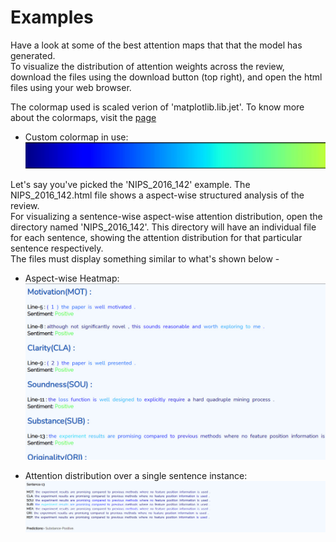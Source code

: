 # Examples

Have a look at some of the best attention maps that that the model has generated.<br>
To visualize the distribution of attention weights across the review, download the files using the download button (top right), and open the html files using your web browser.<br>

The colormap used is scaled verion of 'matplotlib.lib.jet'. To know more about the colormaps, visit the [page](https://matplotlib.org/stable/tutorials/colors/colormaps.html)<br>
- Custom colormap in use:
![](images/colormap.jpg)


Let's say you've picked the 'NIPS_2016_142' example. The NIPS_2016_142.html file shows a aspect-wise structured analysis of the review.<br>
For visualizing a sentence-wise aspect-wise attention distribution, open the directory named 'NIPS_2016_142'. This directory will have an individual file for each sentence, showing the attention distribution for that particular sentence respectively.<br>
The files must display something similar to what's shown below -<br>

- Aspect-wise Heatmap:
![](images/aspect-wise-overall.jpg)

- Attention distribution over a single sentence instance:
![](images/sentence-13.jpg)

